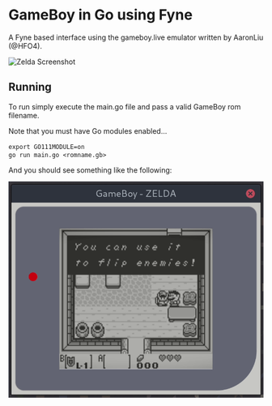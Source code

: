 # GameBoy in Go using Fyne

A Fyne based interface using the gameboy.live emulator written by
AaronLiu (@HFO4).

![Zelda Screenshot](zelda_screen.png)

## Running

To run simply execute the main.go file and pass a valid GameBoy rom filename.

Note that you must have Go modules enabled...

```
export GO111MODULE=on
go run main.go <romname.gb>
```

And you should see something like the following:

![Animation](zelda.gif)


